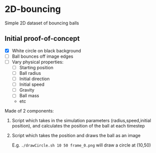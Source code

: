 # 2D-bouncing
Simple 2D dataset of bouncing balls

## Initial proof-of-concept

- [x] White circle on black background
- [ ] Ball bounces off image edges
- [ ] Vary physical properties:
    - [ ] Starting position
    - [ ] Ball radius
    - [ ] Initial direction
    - [ ] Initial speed
    - [ ] Gravity
    - [ ] Ball mass
    - etc

Made of 2 components:
1. Script which takes in the simulation parameters (radius,speed,initial position), and calculates the position of the ball at each timestep
2. Script which takes the position and draws the ball as an image

    E.g. `./drawCircle.sh 10 50 frame_0.png` will draw a circle at (10,50)
